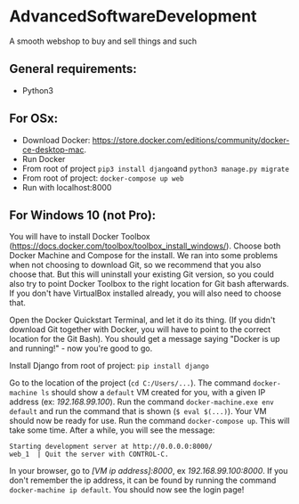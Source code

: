 # AdvancedSoftwareDevelopment
A smooth webshop to buy and sell things and such

## General requirements:
- Python3

## For OSx:
- Download Docker: https://store.docker.com/editions/community/docker-ce-desktop-mac.
- Run Docker
- From root of project `pip3 install django`and `python3 manage.py migrate`
- From root of project: `docker-compose up web` 
- Run with localhost:8000 

## For Windows 10 (not Pro):
You will have to install Docker Toolbox (https://docs.docker.com/toolbox/toolbox_install_windows/). 
Choose both Docker Machine and Compose for the install. We ran into some problems when not choosing to download Git, so we recommend that you also choose that. But this will uninstall your existing Git version, so you could also try to point Docker Toolbox to the right location for Git bash afterwards. If you don't have VirtualBox installed already, you will also need to choose that.

Open the Docker Quickstart Terminal, and let it do its thing. (If you didn't download Git together with Docker, you will have to point to the correct location for the Git Bash). You should get a message saying "Docker is up and running!" - now you're good to go.

Install Django from root of project: `pip install django`

Go to the location of the project (`cd C:/Users/...`). The command `docker-machine ls` should show a `default` VM created for you, with a given IP address (ex: *192.168.99.100*). Run the command `docker-machine.exe env default` and run the command that is shown (`$ eval $(...)`). Your VM should now be ready for use. 
Run the command `docker-compose up`. This will take some time. After a while, you will see the message:

`Starting development server at http://0.0.0.0:8000/`  
`web_1  | Quit the server with CONTROL-C. `
 
In your browser, go to *[VM ip address]:8000*, ex *192.168.99.100:8000*. If you don't remember the ip address, it can be found by running the command `docker-machine ip default`. You should now see the login page!
